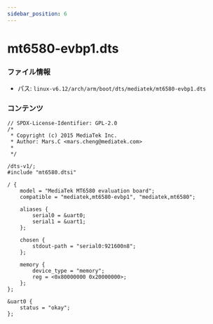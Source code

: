 ```yaml
---
sidebar_position: 6
---
```

# mt6580-evbp1.dts

### ファイル情報

- パス: `linux-v6.12/arch/arm/boot/dts/mediatek/mt6580-evbp1.dts`

### コンテンツ

```dts
// SPDX-License-Identifier: GPL-2.0
/*
 * Copyright (c) 2015 MediaTek Inc.
 * Author: Mars.C <mars.cheng@mediatek.com>
 *
 */

/dts-v1/;
#include "mt6580.dtsi"

/ {
	model = "MediaTek MT6580 evaluation board";
	compatible = "mediatek,mt6580-evbp1", "mediatek,mt6580";

	aliases {
		serial0 = &uart0;
		serial1 = &uart1;
	};

	chosen {
		stdout-path = "serial0:921600n8";
	};

	memory {
		device_type = "memory";
		reg = <0x80000000 0x20000000>;
	};
};

&uart0 {
	status = "okay";
};

```
